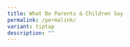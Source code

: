```yaml
---
title: What Do Parents & Children Say
permalink: /permalink/
variant: tiptap
description: ""
---
```

<p></p>